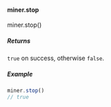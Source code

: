 
#### miner.stop

miner.stop()

##### Returns

`true` on success, otherwise `false`.

##### Example

```javascript
miner.stop()
// true
```
